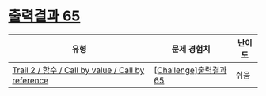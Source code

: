 # [출력결과 65](https://www.codetree.ai/trails/complete/curated-cards/challenge-reading-k201819)

|유형|문제 경험치|난이도|
|---|---|---|
|[Trail 2 / 함수 / Call by value / Call by reference](https://www.codetree.ai/trail-info/novice-mid/)|[[Challenge]출력결과 65](https://www.codetree.ai/trails/complete/curated-cards/challenge-reading-k201819/)|쉬움|

